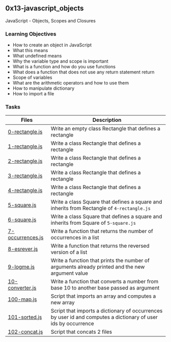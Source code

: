 ## 0x13-javascript_objects
JavaScript - Objects, Scopes and Closures

### Learning Objectives
  - How to create an object in JavaScript
  - What this means
  - What undefined means
  - Why the variable type and scope is important
  - What is a function and how do you use functions
  - What does a function that does not use any return statement return
  - Scope of variables
  - What are the arithmetic operators and how to use them
  - How to manipulate dictionary
  - How to import a file

### Tasks
Files | Description
----- | -----------
[0-rectangle.js](./0-rectangle.js) | Write an empty class Rectangle that defines a rectangle
[1-rectangle.js](./1-rectangle.js) | Write a class Rectangle that defines a rectangle
[2-rectangle.js](./2-rectangle.js) | Write a class Rectangle that defines a rectangle
[3-rectangle.js](./3-rectangle.js) | Write a class Rectangle that defines a rectangle
[4-rectangle.js](./4-rectangle.js) | Write a class Rectangle that defines a rectangle
[5-square.js](./5-square.js) | Write a class Square that defines a square and inherits from Rectangle of `4-rectangle.js`
[6-square.js](./6-square.js) | Write a class Square that defines a square and inherits from Square of `5-square.js`
[7-occurrences.js](./7-occurrences.js) | Write a function that returns the number of occurrences in a list
[8-esrever.js](./8-esrever.js) | Write a function that returns the reversed version of a list
[9-logme.js](./9-logme.js) | Write a function that prints the number of arguments already printed and the new argument value
[10-converter.js](./10-converter.js) | Write a function that converts a number from base 10 to another base passed as argument
[100-map.js](./100-map.js) | Script that imports an array and computes a new array
[101-sorted.js](./101-sorted.js) | Script that imports a dictionary of occurrences by user id and computes a dictionary of user ids by occurrence
[102-concat.js](./102-concat.js) | Script that concats 2 files
